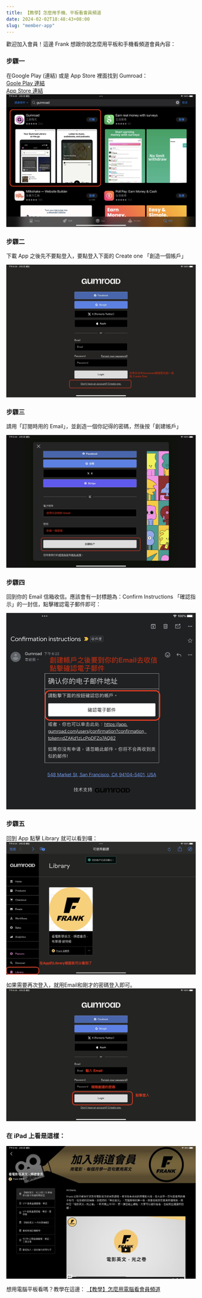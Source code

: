 ```yaml
---
title: 【教學】怎麼用手機、平板看會員頻道
date: 2024-02-02T18:48:43+08:00
slug: "member-app"
---
```


歡迎加入會員！這邊 Frank 想跟你說怎麼用平板和手機看頻道會員內容：

### 步驟一

在Google Play (連結) 或是 App Store 裡面找到 Gumroad：  
[Goole Play 連結](https://play.google.com/store/apps/details/Gumroad_Library?id=com.gumroad.app&hl=zh_TW&gl=US
)   
[App Store 連結](https://apps.apple.com/us/app/gumroad/id916819108
)
![](member-app0.png)

### 步驟二

下載 App 之後先不要點登入，要點登入下面的 Create one 「創造一個帳戶」

![](member-app1.jpeg)

### 步驟三

請用「訂閱時用的 Email」，並創造一個你記得的密碼，然後按「創建帳戶」

![](member-app2.jpeg)

### 步驟四

回到你的 Email 信箱收信。應該會有一封標題為：Confirm Instructions 「確認指示」的一封信，點擊確認電子郵件即可：

![](member-app4.png)

### 步驟五

回到 App 點擊 Library 就可以看到囉：
![](member-app6.png)

如果需要再次登入，就用Email和剛才的密碼登入即可。
![](member-app5.png)


### 在 iPad 上看是這樣：

![](member-app7.jpeg)


想用電腦平板看嗎？教學在這邊：
[【教學】怎麼用電腦看會員頻道](/member-desktop/)


